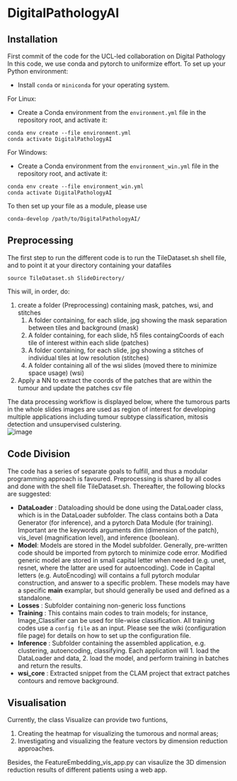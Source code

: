 # DigitalPathologyAI

## Installation
First commit of the code for the UCL-led collaboration on Digital Pathology
In this code, we use conda and pytorch to uniformize effort.
To set up your Python environment:
- Install `conda` or `miniconda` for your operating system.

For Linux:
- Create a Conda environment from the `environment.yml` file in the repository root, and activate it:
```shell script
conda env create --file environment.yml
conda activate DigitalPathologyAI
```
For Windows:
- Create a Conda environment from the `environment_win.yml` file in the repository root, and activate it:
```shell script
conda env create --file environment_win.yml
conda activate DigitalPathologyAI
```

To then set up your file as a module, please use
```shell script
conda-develop /path/to/DigitalPathologyAI/
```

## Preprocessing
The first step to run the different code is to run the TileDataset.sh shell file, and to point it at your directory containing your datafiles
```shell script
source TileDataset.sh SlideDirectory/
```

This will, in order, do:

1. create a folder (Preprocessing) containing mask, patches, wsi, and stitches
   1. A folder containing, for each slide, jpg showing the mask separation between tiles and background (mask)
   2. A folder containing, for each slide, h5 files containgCoords of each tile of interest within each slide (patches)
   3. A folder containing, for each slide, jpg showing a stitches of individual tiles at low resolution (stitches)
   4. A folder containing all of the wsi slides (moved there to minimize space usage) (wsi)
2. Apply a NN to extract the coords of the patches that are within the tumour and update the patches csv file

The data processing workflow is displayed below, where the tumorous parts in the whole slides images are used as region of interest for developing multiple applications including tumour subtype classification, mitosis detection and unsupervised culstering.  	 
![image](https://user-images.githubusercontent.com/44832648/137453431-ebe11082-40f9-4b23-937e-41a78a5949e1.png)

## Code Division
The code has a series of separate goals to fulfill, and thus a modular programming approach is favoured. Preprocessing is shared by all codes and done with the shell file TileDataset.sh. Thereafter, the following blocks are suggested:
* **DataLoader** : Dataloading should be done using the DataLoader class, which is in the DataLoader subfolder. The class contains both a Data Generator (for inference), and a pytorch Data Module (for training). Important are the keywords arguments dim (dimension of the patch), vis_level (magnification level), and inference (boolean).
* **Model**: Models are stored in the Model subfolder. Generally, pre-written code should be imported from pytorch to minimize code error. Modified generic model are stored in small capital letter when needed (e.g. unet, resnet, where the latter are used for autoencoding). Code in Capital letters (e.g. AutoEncoding) will contains a full pytorch modular construction, and answer to a specific problem. These models may have a specific __main__ examplar, but should generally be used and defined as a standalone.
* **Losses** : Subfolder containing non-generic loss functions
* **Training** : This contains main codes to train models; for instance, Image_Classifier can be used for tile-wise classification. All training codes use a `config file` as an input. Please see the wiki (configuration file page) for details on how to set up the configuration file.
* **Inference** : Subfolder containing the assembled application, e.g. clustering, autoencoding, classifying. Each application will 1. load the DataLoader and data, 2. load the model, and perform training in batches and return the results.
* **wsi_core** : Extracted snippet from the CLAM project that extract patches contours and remove background.


## Visualisation
Currently, the class Visualize can provide two funtions,
1. Creating the heatmap for visualizing the tumorous and normal areas;
2. Investigating and visualizing the feature vectors by dimension reduction approaches.

Besides, the FeatureEmbedding_vis_app.py can visaulize the 3D dimension reduction results of different patients using a web app.
